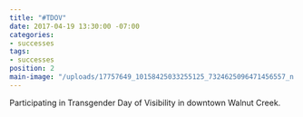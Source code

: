 ```yaml
---
title: "#TDOV"
date: 2017-04-19 13:30:00 -07:00
categories:
- successes
tags:
- successes
position: 2
main-image: "/uploads/17757649_10158425033255125_7324625096471456557_n.jpg"
---
```


Participating in Transgender Day of Visibility in downtown Walnut Creek.